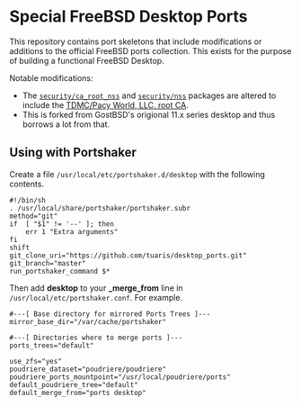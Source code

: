 Special FreeBSD Desktop Ports
=====

This repository contains port skeletons that include modifications or additions to the official FreeBSD ports collection.  This exists for the purpose of building a functional FreeBSD Desktop.

Notable modifications:

* The [`security/ca_root_nss`](https://www.freshports.org/security/ca_root_nss) and [`security/nss`](https://www.freshports.org/security/nss) packages are altered to include the [TDMC/Pacy World, LLC. root CA](http://www.pacyworld.com/ca.php).
* This is forked from GostBSD's origional 11.x series desktop and thus borrows a lot from that.

## Using with Portshaker

Create a file `/usr/local/etc/portshaker.d/desktop` with the following contents.
```
#!/bin/sh
. /usr/local/share/portshaker/portshaker.subr
method="git"
if	[ "$1" != '--' ]; then
	err 1 "Extra arguments"
fi
shift
git_clone_uri="https://github.com/tuaris/desktop_ports.git"
git_branch="master"
run_portshaker_command $*
```

Then add **desktop** to your **_merge_from** line in `/usr/local/etc/portshaker.conf`.  For example.

```
#---[ Base directory for mirrored Ports Trees ]---
mirror_base_dir="/var/cache/portshaker"

#---[ Directories where to merge ports ]---
ports_trees="default"

use_zfs="yes"
poudriere_dataset="poudriere/poudriere"
poudriere_ports_mountpoint="/usr/local/poudriere/ports"
default_poudriere_tree="default"
default_merge_from="ports desktop"
```
